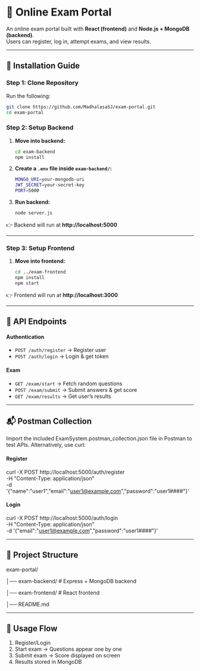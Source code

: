 # 📝 Online Exam Portal

An online exam portal built with **React (frontend)** and **Node.js + MongoDB (backend)**.  
Users can register, log in, attempt exams, and view results.

---

## 📌 Installation Guide

### Step 1: Clone Repository </summary>

Run the following:
```bash
git clone https://github.com/MadhalasaSJ/exam-portal.git
cd exam-portal
```

### Step 2: Setup Backend 

1. **Move into backend:**
   ```bash
   cd exam-backend
   npm install
   ```


3. **Create a `.env` file inside `exam-backend/`:**
   ```bash
   MONGO_URI=your-mongodb-uri
   JWT_SECRET=your-secret-key
   PORT=5000
   ```



5. **Run backend:**
   ```bash
   node server.js
   ```

👉 Backend will run at **http://localhost:5000**


---

### Step 3: Setup Frontend 


1. **Move into frontend:**
   ```bash
   cd ../exam-frontend
   npm install
   npm start
   ```


👉 Frontend will run at **http://localhost:3000**


---

## 📡 API Endpoints

#### **Authentication**
- `POST /auth/register` → Register user  
- `POST /auth/login` → Login & get token  

#### **Exam**
- `GET /exam/start` → Fetch random questions  
- `POST /exam/submit` → Submit answers & get score  
- `GET /exam/results` → Get user’s results  

---

## 📬 Postman Collection

Import the included ExamSystem.postman_collection.json file in Postman to test APIs.
Alternatively, use curl:
#### Register
curl -X POST http://localhost:5000/auth/register \
-H "Content-Type: application/json" \
-d '{"name":"user1","email":"user1@example.com","password":"user1####"}'
#### Login
curl -X POST http://localhost:5000/auth/login \
-H "Content-Type: application/json" \
-d '{"email":"user1@example.com","password":"user1####"}'

---

## 📂 Project Structure

exam-portal/

│── exam-backend/ # Express + MongoDB backend

│── exam-frontend/ # React frontend

│── README.md

---

## 🧪 Usage Flow
1. Register/Login  
2. Start exam → Questions appear one by one  
3. Submit exam → Score displayed on screen  
4. Results stored in MongoDB 
